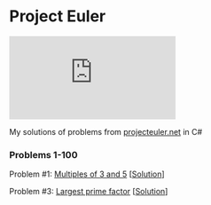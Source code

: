 # Project Euler
![Test status](http://flauschig.ch/batch.php?type=tests&account=LadislavMargai&slug=ProjectEuler)

My solutions of problems from [projecteuler.net](https://projecteuler.net/) in C#

### Problems 1-100	
Problem #1: [Multiples of 3 and 5](https://projecteuler.net/problem=1) [[Solution](https://github.com/LadislavMargai/ProjectEuler/blob/master/ProjectEuler/Problem001.cs)]

Problem #3: [Largest prime factor](https://projecteuler.net/problem=3) [[Solution](https://github.com/LadislavMargai/ProjectEuler/blob/master/ProjectEuler/Problem003.cs)]
